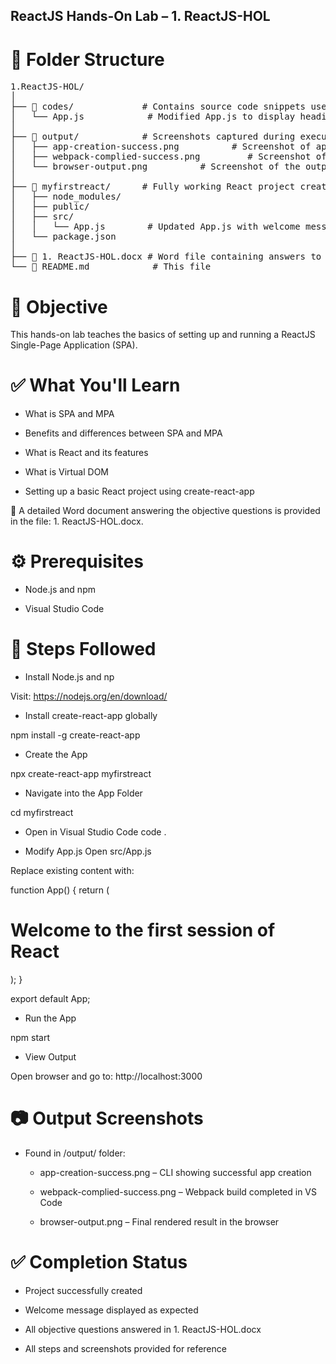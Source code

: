## ReactJS Hands-On Lab – 1. ReactJS-HOL

# 📁 Folder Structure

<pre>1.ReactJS-HOL/
│
├── 📂 codes/             # Contains source code snippets used in each exercise
│   └── App.js            # Modified App.js to display heading as instructed
│
├── 📂 output/            # Screenshots captured during execution
│   ├── app-creation-success.png          # Screenshot of app creation in CMD
│   ├── webpack-complied-success.png         # Screenshot of Webpack build success in VS Code
│   └── browser-output.png          # Screenshot of the output in browser
│
├── 📂 myfirstreact/      # Fully working React project created during lab
│   ├── node_modules/
│   ├── public/
│   ├── src/
│   │   └── App.js        # Updated App.js with welcome message
│   └── package.json
│
├── 📄 1. ReactJS-HOL.docx # Word file containing answers to objective questions
└── 📄 README.md            # This file</pre>

# 📌 Objective
This hands-on lab teaches the basics of setting up and running a ReactJS Single-Page Application (SPA).

# ✅ What You'll Learn
- What is SPA and MPA

- Benefits and differences between SPA and MPA

- What is React and its features

- What is Virtual DOM

- Setting up a basic React project using create-react-app

📝 A detailed Word document answering the objective questions is provided in the file: 1. ReactJS-HOL.docx.

# ⚙️ Prerequisites
- Node.js and npm

- Visual Studio Code

# 🚀 Steps Followed
- Install Node.js and np
  
Visit: https://nodejs.org/en/download/

- Install create-react-app globally
  
npm install -g create-react-app

- Create the App

npx create-react-app myfirstreact

- Navigate into the App Folder

cd myfirstreact

- Open in Visual Studio Code
code .

- Modify App.js
Open src/App.js

Replace existing content with:

function App() {
  return (
    <div className="App">
      <h1>Welcome to the first session of React</h1>
    </div>
  );
}

export default App;

- Run the App

npm start

- View Output

Open browser and go to: http://localhost:3000

# 📷 Output Screenshots
- Found in /output/ folder:

    - app-creation-success.png – CLI showing successful app creation

    - webpack-complied-success.png – Webpack build completed in VS Code

    - browser-output.png – Final rendered result in the browser

# ✅ Completion Status
- Project successfully created

- Welcome message displayed as expected

- All objective questions answered in 1. ReactJS-HOL.docx

- All steps and screenshots provided for reference

